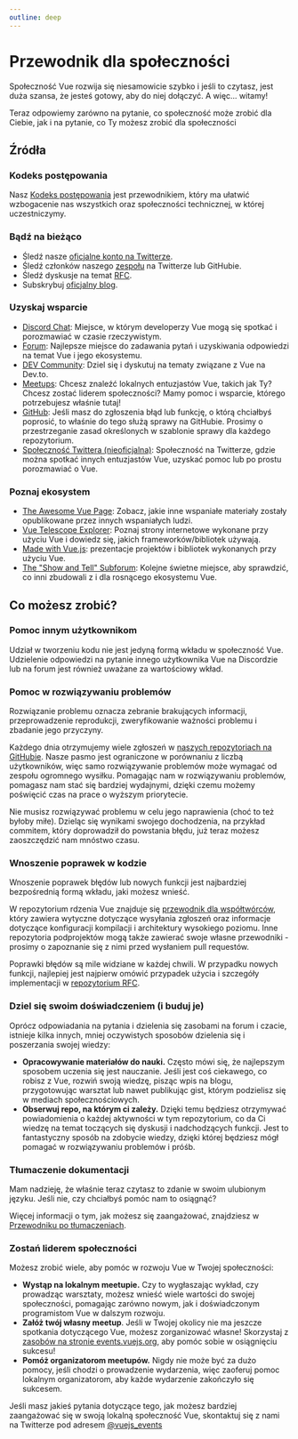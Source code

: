 ```yaml
---
outline: deep
---
```


# Przewodnik dla społeczności

Społeczność Vue rozwija się niesamowicie szybko i jeśli to czytasz, jest duża szansa, że jesteś gotowy, aby do niej dołączyć. A więc... witamy!

Teraz odpowiemy zarówno na pytanie, co społeczność może zrobić dla Ciebie, jak i na pytanie, co Ty możesz zrobić dla społeczności

## Źródła

### Kodeks postępowania

Nasz [Kodeks postępowania](/about/coc) jest przewodnikiem, który ma ułatwić wzbogacenie nas wszystkich oraz społeczności technicznej, w której uczestniczymy.

### Bądź na bieżąco

- Śledź nasze [oficjalne konto na Twitterze](https://twitter.com/vuejs).
- Śledź członków naszego [zespołu](./team) na Twitterze lub GitHubie.
- Śledź dyskusje na temat [RFC](https://github.com/vuejs/rfcs).
- Subskrybuj [oficjalny blog](https://blog.vuejs.org/).

### Uzyskaj wsparcie

- [Discord Chat](https://chat.vuejs.org/): Miejsce, w którym developerzy Vue mogą się spotkać i porozmawiać w czasie rzeczywistym.
- [Forum](https://forum.vuejs.org/): Najlepsze miejsce do zadawania pytań i uzyskiwania odpowiedzi na temat Vue i jego ekosystemu.
- [DEV Community](https://dev.to/t/vue): Dziel się i dyskutuj na tematy związane z Vue na Dev.to.
- [Meetups](https://events.vuejs.org/meetups): Chcesz znaleźć lokalnych entuzjastów Vue, takich jak Ty? Chcesz zostać liderem społeczności? Mamy pomoc i wsparcie, którego potrzebujesz właśnie tutaj!
- [GitHub](https://github.com/vuejs): Jeśli masz do zgłoszenia błąd lub funkcję, o którą chciałbyś poprosić, to właśnie do tego służą sprawy na GitHubie. Prosimy o przestrzeganie zasad określonych w szablonie sprawy dla każdego repozytorium.
- [Społeczność Twittera (nieoficjalna)](https://twitter.com/i/communities/1516368750634840064): Społeczność na Twitterze, gdzie można spotkać innych entuzjastów Vue, uzyskać pomoc lub po prostu porozmawiać o Vue.

### Poznaj ekosystem

- [The Awesome Vue Page](https://github.com/vuejs/awesome-vue): Zobacz, jakie inne wspaniałe materiały zostały opublikowane przez innych wspaniałych ludzi.
- [Vue Telescope Explorer](https://vuetelescope.com/explore): Poznaj strony internetowe wykonane przy użyciu Vue i dowiedz się, jakich frameworków/bibliotek używają.
- [Made with Vue.js](https://madewithvuejs.com/): prezentacje projektów i bibliotek wykonanych przy użyciu Vue.
- [The "Show and Tell" Subforum](https://forum.vuejs.org/c/show-and-tell): Kolejne świetne miejsce, aby sprawdzić, co inni zbudowali z i dla rosnącego ekosystemu Vue.

## Co możesz zrobić?

### Pomoc innym użytkownikom

Udział w tworzeniu kodu nie jest jedyną formą wkładu w społeczność Vue. Udzielenie odpowiedzi na pytanie innego użytkownika Vue na Discordzie lub na forum jest również uważane za wartościowy wkład.

### Pomoc w rozwiązywaniu problemów

Rozwiązanie problemu oznacza zebranie brakujących informacji, przeprowadzenie reprodukcji, zweryfikowanie ważności problemu i zbadanie jego przyczyny.

Każdego dnia otrzymujemy wiele zgłoszeń w [naszych repozytoriach na GitHubie](https://github.com/vuejs). Nasze pasmo jest ograniczone w porównaniu z liczbą użytkowników, więc samo rozwiązywanie problemów może wymagać od zespołu ogromnego wysiłku. Pomagając nam w rozwiązywaniu problemów, pomagasz nam stać się bardziej wydajnymi, dzięki czemu możemy poświęcić czas na prace o wyższym priorytecie.

Nie musisz rozwiązywać problemu w celu jego naprawienia (choć to też byłoby miłe). Dzieląc się wynikami swojego dochodzenia, na przykład commitem, który doprowadził do powstania błędu, już teraz możesz zaoszczędzić nam mnóstwo czasu.

### Wnoszenie poprawek w kodzie

Wnoszenie poprawek błędów lub nowych funkcji jest najbardziej bezpośrednią formą wkładu, jaki możesz wnieść.

W repozytorium rdzenia Vue znajduje się [przewodnik dla współtwórców](https://github.com/vuejs/core/blob/main/.github/contributing.md), który zawiera wytyczne dotyczące wysyłania zgłoszeń oraz informacje dotyczące konfiguracji kompilacji i architektury wysokiego poziomu. Inne repozytoria podprojektów mogą także zawierać swoje własne przewodniki - prosimy o zapoznanie się z nimi przed wysłaniem pull requestów.

Poprawki błędów są mile widziane w każdej chwili. W przypadku nowych funkcji, najlepiej jest najpierw omówić przypadek użycia i szczegóły implementacji w [repozytorium RFC](https://github.com/vuejs/rfcs/discussions).

### Dziel się swoim doświadczeniem (i buduj je)

Oprócz odpowiadania na pytania i dzielenia się zasobami na forum i czacie, istnieje kilka innych, mniej oczywistych sposobów dzielenia się i poszerzania swojej wiedzy:

- **Opracowywanie materiałów do nauki.** Często mówi się, że najlepszym sposobem uczenia się jest nauczanie. Jeśli jest coś ciekawego, co robisz z Vue, rozwiń swoją wiedzę, pisząc wpis na blogu, przygotowując warsztat lub nawet publikując gist, którym podzielisz się w mediach społecznościowych.
- **Obserwuj repo, na którym ci zależy.** Dzięki temu będziesz otrzymywać powiadomienia o każdej aktywności w tym repozytorium, co da Ci wiedzę na temat toczących się dyskusji i nadchodzących funkcji. Jest to fantastyczny sposób na zdobycie wiedzy, dzięki której będziesz mógł pomagać w rozwiązywaniu problemów i próśb.

### Tłumaczenie dokumentacji

Mam nadzieję, że właśnie teraz czytasz to zdanie w swoim ulubionym języku. Jeśli nie, czy chciałbyś pomóc nam to osiągnąć?

Więcej informacji o tym, jak możesz się zaangażować, znajdziesz w [Przewodniku po tłumaczeniach](/translations/).

### Zostań liderem społeczności

Możesz zrobić wiele, aby pomóc w rozwoju Vue w Twojej społeczności:

- **Wystąp na lokalnym meetupie.** Czy to wygłaszając wykład, czy prowadząc warsztaty, możesz wnieść wiele wartości do swojej społeczności, pomagając zarówno nowym, jak i doświadczonym programistom Vue w dalszym rozwoju.
- **Załóż twój własny meetup**. Jeśli w Twojej okolicy nie ma jeszcze spotkania dotyczącego Vue, możesz zorganizować własne! Skorzystaj z [zasobów na stronie events.vuejs.org](https://events.vuejs.org/resources/#getting-started), aby pomóc sobie w osiągnięciu sukcesu!
- **Pomóż organizatorom meetupów.** Nigdy nie może być za dużo pomocy, jeśli chodzi o prowadzenie wydarzenia, więc zaoferuj pomoc lokalnym organizatorom, aby każde wydarzenie zakończyło się sukcesem.

Jeśli masz jakieś pytania dotyczące tego, jak możesz bardziej zaangażować się w swoją lokalną społeczność Vue, skontaktuj się z nami na Twitterze pod adresem [@vuejs_events](https://www.twitter.com/vuejs_events)
